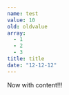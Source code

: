 ```yaml
---
name: test
value: 10
old: oldvalue
array: 
  - 1
  - 2
  - 3
title: title
date: "12-12-12"
---
```


Now with content!!!

